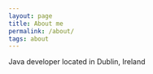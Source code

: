 ```yaml
---
layout: page
title: About me
permalink: /about/
tags: about
---
```


Java developer located in Dublin, Ireland
